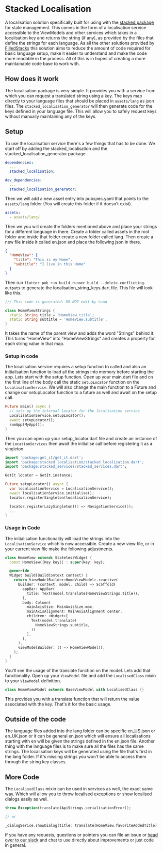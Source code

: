 # Stacked Localisation

A localisation solution specifically built for using with the [stacked package](https://pub.dev/packages/stacked) for state management. This comes in the form of a localisation service accessible to the ViewModels and other services which takes in a localisation key and returns the string (if any), as provided by the files that define the strings for each language. As all the other solutions provided by [FilledStacks](https://www.youtube.com/filledstacks) this solution aims to reduce the amount of code required for basic language setup, make it easier to understand and make the code more readable in the process. All of this is in hopes of creating a more maintainable code base to work with.

## How does it work

The localisation package is very simple. It provides you with a service from which you can request a translated string using a key. The keys map directly to your language files that should be placed in `assets/lang` as json files. The `stacked_localisation_generator` will then generate code for the keys defined in your language file. This will allow you to safely request keys without manually maintaining any of the keys.

## Setup

To use the localisation service there's a few things that has to be done. We start off by adding the stacked_localisation and the stacked_localisation_generator package.

```yaml
dependencies:
  ...
  stacked_localisation:

dev_dependencies:
  ...
  stacked_localisation_generator:
```

Then we will add a new asset entry into pubspec.yaml that points to the `assets/lang` folder (You will create this folder if it doesn't exist).

```yaml
assets:
  - assets/lang/
```

Then we you will create the folders mentioned above and place your strings for a different language in there. Create a folder called assets in the root folder and inside that folder create a new folder called lang. Then create a new file inside it called en.json and place the following json in there.

```json
{
  "HomeView": {
    "title": "This is my Home",
    "subtitle": "I live in this Home"
  }
}
```

Then run `flutter pub run build_runner build --delete-conflicting-outputs` to generate the localisation_string_keys.dart file. This file will look like this.

```dart
/// This code is generated. DO NOT edit by hand

class HomeViewStrings {
  static String title = 'HomeView.title';
  static String subtitle = 'HomeView.subtitle';
}
```

It takes the name of the parent view and adds the word "Strings" behind it. This turns "HomeView" into "HomeViewStrings" and creates a property for each string value in that map.

### Setup in code

The localisation service requires a setup function to called and also an initialisation function to load all the strings into memory before starting the app. Lets start with the setup function. Open up your main.dart file and on the first line of the body call the static `setupLocator` function on the `LocalisationService`. We will also change the main function to a Future and change our setupLocator function to a future as well and await on the setup call.

```dart
Future main() async {
  // sets up the internal locator for the localisation service
  LocalisationService.setupLocator();
  await setupLocator();
  runApp(MyApp());
}
```

Then you can open up your setup_locator.dart file and create an instance of the `LocationServices` then await the initialise call before registering it as a singleton.

```dart
import 'package:get_it/get_it.dart';
import 'package:stacked_localisation/stacked_localisation.dart';
import 'package:stacked_services/stacked_services.dart';

GetIt locator = GetIt.instance;

Future setupLocator() async {
  var localisationService = LocalisationService();
  await localisationService.initialise();
  locator.registerSingleton(localisationService);

  locator.registerLazySingleton(() => NavigationService());
  ...
}
```

### Usage in Code

The initialisation functionality will load the strings into the `LocalisationService` which is now accessible. Create a new view file, or in your current view file make the following adjustments.

```dart
class HomeView extends StatelessWidget {
  const HomeView({Key key}) : super(key: key);

  @override
  Widget build(BuildContext context) {
    return ViewModelBuilder<HomeViewModel>.reactive(
      builder: (context, model, child) => Scaffold(
        appBar: AppBar(
          title: Text(model.translate(HomeViewStrings.title)),
        ),
        body: Column(
          mainAxisSize: MainAxisSize.max,
          mainAxisAlignment: MainAxisAlignment.center,
          children: <Widget>[
            Text(model.translate(
              HomeViewStrings.subtitle,
            ))
          ],
        ),
      ),
      viewModelBuilder: () => HomeViewModel(),
    );
  }
}
```

You'll see the usage of the translate function on the model. Lets add that functionality. Open up your `ViewModel` file and add the `LocalisedClass` mixin to your `ViewModel` definition.

```dart
class HomeViewModel extends BaseViewModel with LocalisedClass {}
```

This provides you with a translate function that will return the value associated with the key. That's it for the basic usage.

## Outside of the code

The language files added into the lang folder can be specific en_US.json or en_UK.json or it can be general en.json which will ensure all localisations starting with en will be given the strings defined in the en.json file. Another thing with the language files is to make sure all the files has the same strings. The localisation keys will be generated using the file that's first in the lang folder. If it's missing strings you won't be able to access them through the string key classes.

## More Code

The `LocalisedClass` mixin can be used in services as well, the exact same way. Which will allow you to throw localised exceptions or show localised dialogs easily as well.

```dart
throw Exception(translate(ApiStrings.serialisationError));

// or

_dialogSerice.showDialog(title: translate(HomeView.favoriteAddedTitle));
```

If you have any requests, questions or pointers you can file an issue or [head over to our slack](https://join.slack.com/t/filledstacks/shared_invite/zt-8hae7yly-vjZX3sW5twN9v7DBlTsgrQ) and chat to use directly about improvements or just code in general.
